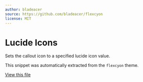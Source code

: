 ```yaml
---
author: bladeacer
source: https://github.com/bladeacer/flexcyon
license: MIT
---
```


# Lucide Icons

Sets the callout icon to a specified lucide icon value.

This snippet was automatically extracted from the `flexcyon` theme.

[View this file](./lucide-icons.css)
